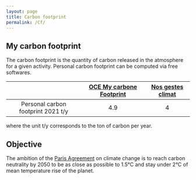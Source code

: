 ```yaml
---
layout: page
title: Carbon footprint
permalink: /Cf/
---
```

## My carbon footprint

The carbon footprint is the quantity of carbon released in the atmosphere for a given activity.
Personal carbon footprint can be computed via free softwares.

|| [OCE My carbone Footprint](https://www.oce.global/animations/CarbonFootprint-final/footprint.html) | [Nos gestes climat](https://nosgestesclimat.fr)|
|:---:|:---:|:---:|
| Personal carbon footprint 2021 t/y | 4.9 | 4 |

where the unit t/y corresponds to the ton of carbon per year.

## Objective

The ambition of the [Paris Agreement](https://unfccc.int/fr/processus-et-reunions/l-accord-de-paris/l-accord-de-paris) on climate change is to reach carbon neutrality by 2050 to be as close as possible to 1.5°C and stay under 2°C of mean temperature rise of the planet.

